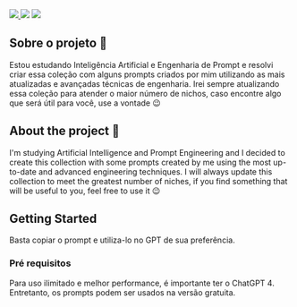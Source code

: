 <div> 
  <a href="https://www.linkedin.com/in/kauan-modolo-carriço" target="_blank"><img src="https://img.shields.io/badge/-LinkedIn-%230077B5?style=for-the-badge&logo=linkedin&logoColor=white" target="_blank"</a> 
  <a href="https://instagram.com/kau_modolo" target="_blank"><img src="https://img.shields.io/badge/-Instagram-%23E4405F?style=for-the-badge&logo=instagram&logoColor=white" target="_blank"></a>
  <a href = "mailto:kauanmodolo@hotmail.com"><img src="https://img.shields.io/badge/-Gmail-%23333?style=for-the-badge&logo=gmail&logoColor=white" target="_blank"></a>
 
  
</div>

## Sobre o projeto 🤖

Estou estudando Inteligência Artificial e Engenharia de Prompt e resolvi criar essa coleção com alguns prompts criados por mim utilizando as mais atualizadas e avançadas técnicas de engenharia. Irei sempre atualizando essa coleção para atender o maior número de nichos, caso encontre algo que será útil para você, use a vontade 😉

## About the project 🤖

I'm studying Artificial Intelligence and Prompt Engineering and I decided to create this collection with some prompts created by me using the most up-to-date and advanced engineering techniques. I will always update this collection to meet the greatest number of niches, if you find something that will be useful to you, feel free to use it 😉

## Getting Started

Basta copiar o prompt e utiliza-lo no GPT de sua preferência.

### Pré requisitos

Para uso ilimitado e melhor performance, é importante ter o ChatGPT 4. Entretanto, os prompts podem ser usados na versão gratuita.

